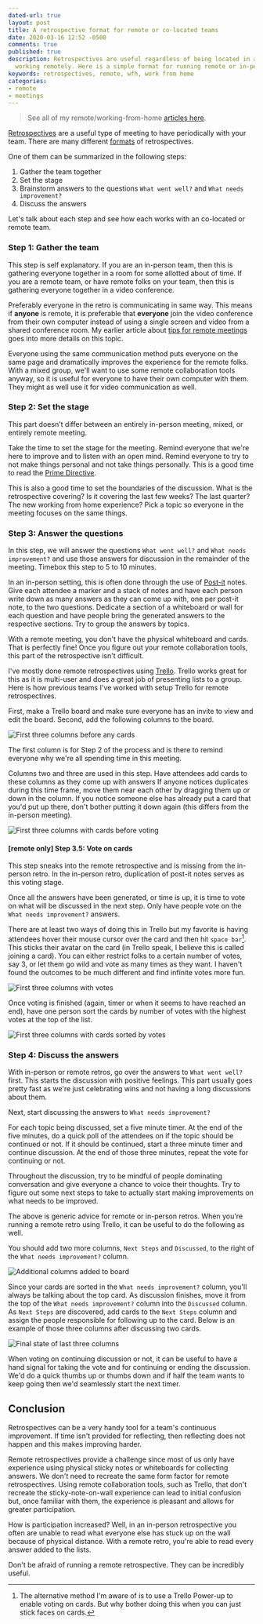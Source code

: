 ```yaml
---
dated-url: true
layout: post
title: A retrospective format for remote or co-located teams
date: 2020-03-16 12:52 -0500
comments: true
published: true
description: Retrospectives are useful regardless of being located in an office or
  working remotely. Here is a simple format for running remote or in-person retros
keywords: retrospectives, remote, wfh, work from home
categories:
- remote
- meetings
---
```


> See all of my remote/working-from-home [articles here](/blog/categories/remote/).

[Retrospectives](https://retrospectivewiki.org/index.php?title=Agile_Retrospective_Resource_Wiki) are a useful type of meeting to have periodically with your team.
There are many different [formats](https://retrospectivewiki.org/index.php?title=Retrospective_Plans) of retrospectives.

One of them can be summarized in the following steps:

1. Gather the team together
1. Set the stage
1. Brainstorm answers to the questions `What went well?` and `What needs improvement?`
1. Discuss the answers

Let's talk about each step and see how each works with an co-located or remote team.

### Step 1: Gather the team

This step is self explanatory.
If you are an in-person team, then this is gathering everyone together in a room for some allotted about of time.
If you are a remote team, or have remote folks on your team, then this is gathering everyone together in a video conference.

Preferably everyone in the retro is communicating in same way.
This means if **anyone** is remote, it is preferable that **everyone** join the video conference from their own computer instead of using a single screen and video from a shared conference room.
My earlier article about [tips for remote meetings](/blog/2016/06/28/seven-tips-for-successful-remote-meetings/) goes into more details on this topic.

Everyone using the same communication method puts everyone on the same page and dramatically improves the experience for the remote folks.
With a mixed group, we'll want to use some remote collaboration tools anyway, so it is useful for everyone to have their own computer with them.
They might as well use it for video communication as well.

### Step 2: Set the stage

This part doesn't differ between an entirely in-person meeting, mixed, or entirely remote meeting.

Take the time to set the stage for the meeting.
Remind everyone that we're here to improve and to listen with an open mind.
Remind everyone to try to not make things personal and not take things personally.
This is a good time to read the [Prime Directive](https://retrospectivewiki.org/index.php?title=The_Prime_Directive).

This is also a good time to set the boundaries of the discussion.
What is the retrospective covering?
Is it covering the last few weeks?
The last quarter?
The new working from home experience?
Pick a topic so everyone in the meeting focuses on the same things.

### Step 3: Answer the questions

In this step, we will answer the questions `What went well?` and `What needs improvement?` and use those answers for discussion in the remainder of the meeting.
Timebox this step to 5 to 10 minutes.

In an in-person setting, this is often done through the use of [Post-it](https://www.post-it.com/3M/en_US/post-it/products/~/Post-it-Products/Notes/Super-Sticky/?N=4327+5927575+7568222+3294529207+3294857497&rt=r3) notes.
Give each attendee a marker and a stack of notes and have each person write down as many answers as they can come up with, one per post-it note, to the two questions.
Dedicate a section of a whiteboard or wall for each question and have people bring the generated answers to the respective sections.
Try to group the answers by topics.

With a remote meeting, you don't have the physical whiteboard and cards.
That is perfectly fine!
Once you figure out your remote collaboration tools, this part of the retrospective isn't difficult.

I've mostly done remote retrospectives using [Trello](https://trello.com/).
Trello works great for this as it is multi-user and does a great job of presenting lists to a group.
Here is how previous teams I've worked with setup Trello for remote retrospectives.

First, make a Trello board and make sure everyone has an invite to view and edit the board.
Second, add the following columns to the board.

![First three columns before any cards](/images/remote-retros/retros-first-three-columns.png "First three columns before any cards")

The first column is for Step 2 of the process and is there to remind everyone why we're all spending time in this meeting.

Columns two and three are used in this step.
Have attendees add cards to these columns as they come up with answers If anyone notices duplicates during this time frame, move them near each other by dragging them up or down in the column.
If you notice someone else has already put a card that you'd put up there, don't bother putting it down again (this differs from the in-person meeting).

![First three columns with cards before voting](/images/remote-retros/first-three-before-voting.png)

#### [remote only] Step 3.5: Vote on cards

This step sneaks into the remote retrospective and is missing from the in-person retro.
In the in-person retro, duplication of post-it notes serves as this voting stage.

Once all the answers have been generated, or time is up, it is time to vote on what will be discussed in the next step.
Only have people vote on the `What needs improvement?` answers.

There are at least two ways of doing this in Trello but my favorite is having attendees hover their mouse cursor over the card and then hit `space bar`[^1].
This sticks their avatar on the card (in Trello speak, I believe this is called joining a card).
You can either restrict folks to a certain number of votes, say 3, or let them go wild and vote as many times as they want.
I haven't found the outcomes to be much different and find infinite votes more fun.

[^1]: The alternative method I'm aware of is to use a Trello Power-up to enable voting on cards. But why bother doing this when you can just stick faces on cards.

![First three columns with votes](/images/remote-retros/first-three-columns-with-votes.png)

Once voting is finished (again, timer or when it seems to have reached an end), have one person sort the cards by number of votes with the highest votes at the top of the list.

![First three columns with cards sorted by votes](/images/remote-retros/first-three-columns-votes-sorted.png)

### Step 4: Discuss the answers

With in-person or remote retros, go over the answers to `What went well?` first.
This starts the discussion with positive feelings.
This part usually goes pretty fast as we're just celebrating wins and not having a long discussions about them.

Next, start discussing the answers to `What needs improvement?`

For each topic being discussed, set a five minute timer.
At the end of the five minutes, do a quick poll of the attendees on if the topic should be continued or not.
If it should be continued, start a three minute timer and continue discussion.
At the end of those three minutes, repeat the vote for continuing or not.

Throughout the discussion, try to be mindful of people dominating conversation and give everyone a chance to voice their thoughts.
Try to figure out some next steps to take to actually start making improvements on what needs to be improved.

The above is generic advice for remote or in-person retros.
When you're running a remote retro using Trello, it can be useful to do the following as well.

You should add two more columns, `Next Steps` and `Discussed`, to the right of the `What needs improvement?` column.

![Additional columns added to board](/images/remote-retros/last-three-columns-before-discussion.png)

Since your cards are sorted in the `What needs improvement?` column, you'll always be talking about the top card.
As discussion finishes, move it from the top of the `What needs improvement?` column into the `Discussed` column.
As `Next Steps` are discovered, add cards to the `Next Steps` column and assign the people responsible for following up to the card.
Below is an example of those three columns after discussing two cards.

![Final state of last three columns](/images/remote-retros/final-three-columns-post-discussion.png)

When voting on continuing discussion or not, it can be useful to have a hand signal for taking the vote and for continuing or ending the discussion.
We'd do a quick thumbs up or thumbs down and if half the team wants to keep going then we'd seamlessly start the next timer.

## Conclusion

Retrospectives can be a very handy tool for a team's continuous improvement.
If time isn't provided for reflecting, then reflecting does not happen and this makes improving harder.

Remote retrospectives provide a challenge since most of us only have experience using physical sticky notes or whiteboards for collecting answers.
We don't need to recreate the same form factor for remote retrospectives.
Using remote collaboration tools, such as Trello, that don't recreate the sticky-note-on-wall experience can lead to initial confusion but, once familiar with them, the experience is pleasant and allows for greater participation.

How is participation increased?
Well, in an in-person retrospective you often are unable to read what everyone else has stuck up on the wall because of physical distance.
With a remote retro, you're able to read every answer added to the lists.

Don't be afraid of running a remote retrospective.
They can be incredibly useful.